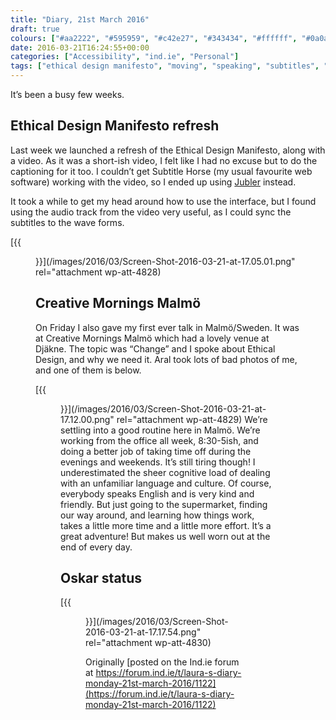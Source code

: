 ```yaml
---
title: "Diary, 21st March 2016"
draft: true
colours: ["#aa2222", "#595959", "#c42e27", "#343434", "#ffffff", "#0a0a0a", "#ffffff"]
date: 2016-03-21T16:24:55+00:00
categories: ["Accessibility", "ind.ie", "Personal"]
tags: ["ethical design manifesto", "moving", "speaking", "subtitles", "Sweden", "video"]
---
```


It’s been a busy few weeks.

## Ethical Design Manifesto refresh

Last week we launched a refresh of the Ethical Design Manifesto, along with a video. As it was a short-ish video, I felt like I had no excuse but to do the captioning for it too. I couldn’t get Subtitle Horse (my usual favourite web software) working with the video, so I ended up using [Jubler](http://jubler.org/) instead.

It took a while to get my head around how to use the interface, but I found using the audio track from the video very useful, as I could sync the subtitles to the wave forms.

[{{<figure class="wp-caption aligncenter size-large wp-image-4828" src="/images/2016/03/Screen-Shot-2016-03-21-at-17.05.01-1024x601.png" alt="Screenshot of Jubler with highlighted wave forms for subtitle editing" width="1024" height="601" caption="Jubler in action">}}](/images/2016/03/Screen-Shot-2016-03-21-at-17.05.01.png" rel="attachment wp-att-4828)
## Creative Mornings Malmö

On Friday I also gave my first ever talk in Malmö/Sweden. It was at Creative Mornings Malmö which had a lovely venue at Djäkne. The topic was “Change” and I spoke about Ethical Design, and why we need it. Aral took lots of bad photos of me, and one of them is below.

[{{<figure class="wp-caption aligncenter size-large wp-image-4829" src="/images/2016/03/Screen-Shot-2016-03-21-at-17.12.00-1024x768.png" alt="Me talking with a slide of the Ethical Design Manifesto (The 3 Rs of Ethical Design) in a fluffy black cardigan" width="1024" height="768" caption="Me doing my impression of a crow">}}](/images/2016/03/Screen-Shot-2016-03-21-at-17.12.00.png" rel="attachment wp-att-4829)
We’re settling into a good routine here in Malmö. We’re working from the office all week, 8:30-5ish, and doing a better job of taking time off during the evenings and weekends. It’s still tiring though! I underestimated the sheer cognitive load of dealing with an unfamiliar language and culture. Of course, everybody speaks English and is very kind and friendly. But just going to the supermarket, finding our way around, and learning how things work, takes a little more time and a little more effort. It’s a great adventure! But makes us well worn out at the end of every day.

## Oskar status

[{{<figure class="wp-caption aligncenter size-large wp-image-4830" src="/images/2016/03/Screen-Shot-2016-03-21-at-17.17.54-1024x767.png" alt="Oskar paddling in the sea in front of the Turning Torso in Malmö" width="1024" height="767" caption="Enjoying the beach life!">}}](/images/2016/03/Screen-Shot-2016-03-21-at-17.17.54.png" rel="attachment wp-att-4830)

Originally [posted on the Ind.ie forum at https://forum.ind.ie/t/laura-s-diary-monday-21st-march-2016/1122](https://forum.ind.ie/t/laura-s-diary-monday-21st-march-2016/1122)

	